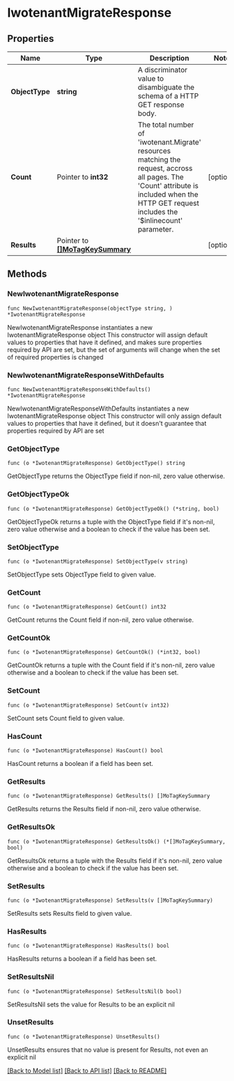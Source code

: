 # IwotenantMigrateResponse

## Properties

Name | Type | Description | Notes
------------ | ------------- | ------------- | -------------
**ObjectType** | **string** | A discriminator value to disambiguate the schema of a HTTP GET response body. | 
**Count** | Pointer to **int32** | The total number of &#39;iwotenant.Migrate&#39; resources matching the request, accross all pages. The &#39;Count&#39; attribute is included when the HTTP GET request includes the &#39;$inlinecount&#39; parameter. | [optional] 
**Results** | Pointer to [**[]MoTagKeySummary**](MoTagKeySummary.md) |  | [optional] 

## Methods

### NewIwotenantMigrateResponse

`func NewIwotenantMigrateResponse(objectType string, ) *IwotenantMigrateResponse`

NewIwotenantMigrateResponse instantiates a new IwotenantMigrateResponse object
This constructor will assign default values to properties that have it defined,
and makes sure properties required by API are set, but the set of arguments
will change when the set of required properties is changed

### NewIwotenantMigrateResponseWithDefaults

`func NewIwotenantMigrateResponseWithDefaults() *IwotenantMigrateResponse`

NewIwotenantMigrateResponseWithDefaults instantiates a new IwotenantMigrateResponse object
This constructor will only assign default values to properties that have it defined,
but it doesn't guarantee that properties required by API are set

### GetObjectType

`func (o *IwotenantMigrateResponse) GetObjectType() string`

GetObjectType returns the ObjectType field if non-nil, zero value otherwise.

### GetObjectTypeOk

`func (o *IwotenantMigrateResponse) GetObjectTypeOk() (*string, bool)`

GetObjectTypeOk returns a tuple with the ObjectType field if it's non-nil, zero value otherwise
and a boolean to check if the value has been set.

### SetObjectType

`func (o *IwotenantMigrateResponse) SetObjectType(v string)`

SetObjectType sets ObjectType field to given value.


### GetCount

`func (o *IwotenantMigrateResponse) GetCount() int32`

GetCount returns the Count field if non-nil, zero value otherwise.

### GetCountOk

`func (o *IwotenantMigrateResponse) GetCountOk() (*int32, bool)`

GetCountOk returns a tuple with the Count field if it's non-nil, zero value otherwise
and a boolean to check if the value has been set.

### SetCount

`func (o *IwotenantMigrateResponse) SetCount(v int32)`

SetCount sets Count field to given value.

### HasCount

`func (o *IwotenantMigrateResponse) HasCount() bool`

HasCount returns a boolean if a field has been set.

### GetResults

`func (o *IwotenantMigrateResponse) GetResults() []MoTagKeySummary`

GetResults returns the Results field if non-nil, zero value otherwise.

### GetResultsOk

`func (o *IwotenantMigrateResponse) GetResultsOk() (*[]MoTagKeySummary, bool)`

GetResultsOk returns a tuple with the Results field if it's non-nil, zero value otherwise
and a boolean to check if the value has been set.

### SetResults

`func (o *IwotenantMigrateResponse) SetResults(v []MoTagKeySummary)`

SetResults sets Results field to given value.

### HasResults

`func (o *IwotenantMigrateResponse) HasResults() bool`

HasResults returns a boolean if a field has been set.

### SetResultsNil

`func (o *IwotenantMigrateResponse) SetResultsNil(b bool)`

 SetResultsNil sets the value for Results to be an explicit nil

### UnsetResults
`func (o *IwotenantMigrateResponse) UnsetResults()`

UnsetResults ensures that no value is present for Results, not even an explicit nil

[[Back to Model list]](../README.md#documentation-for-models) [[Back to API list]](../README.md#documentation-for-api-endpoints) [[Back to README]](../README.md)


